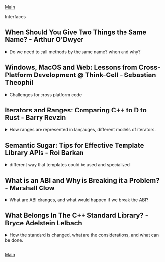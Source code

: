 <!--
ignore these words in spell check for this file
// cSpell:ignore Niebloids Hollman Niebler libnv Hyrum
-->

[Main](README.md)

Interfaces

## When Should You Give Two Things the Same Name? - Arthur O'Dwyer

<details>
<summary>
Do we need to call methods by the same name? when and why? 
</summary>

[When Should You Give Two Things the Same Name?](https://youtu.be/OQgFEkgKx2s)

> - When do ue us classical inheritance.
> - Idiosyncratic philosophical digressions.
> - Copious anecdotes from the STL.
> - Kind of a major rabbit-hole about constructors.
> - Mental templates, macros and polyfills
> - Bonus mantras and takeaways.

### The role of (OO) Inheritance

What do we expects from inheritance?/
We expect virtual functions and somewhere that they're used: polymorphic methods, deletion of pointers through the virtual destructor...

```cpp
struct Animal{
    virtual void feed();
    virtual ~Animal()=default
};
struct Cat: public Animal{
    // what do we expect here?
    //probably an override of feed()
};
```

but if we see code with value-semantic and none polymorphic code, we will be confused.

```cpp
Cat acquirePet();
void foo(Cat & current)
{
    auto newPet = acquirePet();
    std::swap(current, newPet);
}
```

the two approches can be combined (public inheritance without polymorphism)

> - EBO - [Empty Base Optimization](https://en.cppreference.com/w/cpp/language/ebo)
> - CRTP - [Curiously Recurring Template Pattern]https://en.cppreference.com/w/cpp/language/crtp
> - TagDispatch

but they are more of a corner cases, not the intended usage of inheritance.

```cpp
template <class Allocator>
struct CatEBO : Allocator{

};

struct CatCRTP : CanFightWith<CatCRTP>
{

};

struct CatTagDispatch: AnyAnimalTag
{

};
```

according to Liskov's substition principle:

> "**If** for each object o1 of type S **there is** an object o2 of type T **such that** all programs P defined in terms of T, the behavior of P is unchanged when o1 is substituted for o2, **then** S is a subtype of T."

and adding Occam's Razor

> "Make class S a chile of class T **if and only if** you intended to pass an objet o1 of types S as the argument to some function P defined in terms of T"
> if you don't intend to do that, there is no reason for that public inheritance relationship to exists,... and therefore that relationship should **not** exists.

Chesterton speaking against unnecessary changes and the mindset of 'modern reformers' (someone who does reforms for the sake of refroms).

> "The modern reformer says "I don't see the use of this fence; let us clear it away". The more intelligent type answers, "When you can tell me that you **do** see why it is here, **then** maybe i will allow you to destroy it"". \
> --G.K. Chesterton(1929), lightly abridged
>
> Since fences generally have reasons, tearing down fences should not be done lightly.

so if we see classical inheritance, we shouldn't change it (in a refactor) until we see why it was done this way in the first place.

Robert Frost

> "Before I build a wall I'd ask To know\
> What I was walling in, or walling out"\
> --Robert Frost, "Mending Wall" (1914)

before we put up a fence, we should know what we're doing, the reason for it, and we should document it clearly, so if we come across it in the future, we can rationally consider if it's safe to remove in the current situation.

otherwise, we might run into 'The paradox of the useless fence'./

- before we tear down a fence, we must understand why it's there.
- if there was no reason to build the fence, it will be hard to understand why it was build.
- therefore: it's harder to remove a fence that was build for no good reason than a fence that was built for good reasons with a sound rationale.

and this is a thing that we can see in many codebases. somebody writes a code that uses a technique without a good reason, and then we can't remove the code because we can't understand what they were trying to do.

in c++, when we see inheritance, we expect to see a reason why it was designed this way, and specifically, we expect to see someone using a polymorphic method. if we aren't "forced" into inheritance, we should avoid it. **Prefer composition over inheritance (Has-A is better than Is-A)**.

### Naming and STL Examples

A single name for a single entity:

> - We should use different words to refer to different ideas.
> - When refering to the same idea, we should use the same word.
> - Any given single identifier should refer unambiguously to a single entity.

two codebase, which is easier? A uses the same name (diffrent signature) for two functions. B uses different names.

```cpp
//A
bool feed(Snake& snake);
bool feed(Bear& bear);
```

or

```cpp
//B
bool feed_snake(Snake& snake);
bool feed_bear(Bear& bear);
```

using the specialized name helps us detect and trace, we can always find all the usages, jump to it, rename it, and we can always tell if which function is used. it help the computer with overload resolution, and makes it easier for the IDE.

so if we see the version A (with the overloads of the identical name), we expect that there was a reason for this, and we should actually expect a specific reason - polymorphism.

polymorphism isn't just virtual functions, there's also static polymorphism of templates.

```cpp
template <typename T>
void solve_puzzle(Animal& a)
{
    feed(a); //calling a specific overload.
}
```

both std::vector and std::list (and many other containers) use the identifier "_.push_back()_" as a method name. this same name allows us to create a template function. like the _std::back_inserter_ iterator, _std::swap_.

```cpp
template <typename T>
struct back_insert_iterator{
    //...
    // container is T*
    back_insert_iterator& operator=(const T::value_type& x)
    {
        container->push_back(x);
    }
};
```

if there was no use of polymorphism, a unique identifier would be easier to read, understand and maintain, but we get so much functionality from the STL,which makes the overloaded versions preferabl.

a counter example from the STL, _erase_ has two overloads. one identifier with two entities. Arthur says that this code doesn't facilitate any polymorphism.

```cpp
class vector
{
    using CI = const_iterator;
    iterator erase(CI first,CI last);
    iterator erase(CI where){
        return erase(where,where+1);
    }
};
```

here is an example where we trip over ourselves, we have a vector of numbers, we want to keep only the even numbers. we use the erase-remove idiom but we forget to pass the second argument to _.erase()_, so we erase only one element.

```cpp
bool isOdd(int);
std::vector<int> v= {1,2,3,4,5,6,7};
v.erase(std::remove_if(v.begin(),v.end(),isOdd)); // erase remove idiom, erase with one arguments
static_assert(std::none_of(v.begin(),v.end(), isOdd)); // this fails!
```

what we should have done is

```cpp
v.erase(std::remove_if(v.begin(),v.end(),isOdd),v.end()); // erase remove idiom, erase with two arguments
static_assert(std::none_of(v.begin(),v.end(), isOdd)); // now it's ok
```

why was the overload created? arthur says there isn't a good reason.

### An Issue with the Constructor

STL classes have too many overloads, especially std::string,

```cpp
class string {
    string(size_t n,char); // string with n times of char
    string(const char * ,size_t n); // first n chars of char*
    string(const string &,size_t pos); // copy of other string, starting at some position
    template<InputIterator It>
    string(It,it); //take two iterators
}

size_t zero =0;
auto a =std::string(zero,0); //what is called here? zero instance of character 0
auto b =std::string(0,zero); // calls the overload with the const char*, undefined behavior probably
auto c = std::string("abcd",2);  // "ab" constructor first n chars,
auto d = std::string("abcd"s,2); // "cd" constructor copy of other string from position, just because we added the string literal
```

could all these constructor be replaced with factories?

```cpp
class stringRevised {
    static stringRevised fromCopiesOfN(size_t n,char); // string with n times of char
    static stringRevised fromPtrAndLength(const char * ,size_t n); // first n chars of char*
    static stringRevised fromSuffixStartingAt(const stringRevised &,size_t pos); // copy of other string, starting at some position
    template<InputIterator It>
    static stringRevised fromRange(It,it); //take two iterators
};
size_t zero =0;
auto a =stringRevised::fromCopiesOfN(zero,0);
auto b =stringRevised::fromPtrAndLength(0,zero);
```

we couldn't do this, constructors are special.
factory functions are self documenting and easy to understand, but they don't work with the perfect-forwarding wrappers.

- _std::make_shared_, _std::make_unique_
- _emplace_back_, _optional::emplace_, _variant::emplace_

```cpp
auto a1 = std::make_shared<std::string>(zero,0);
auto a2 = std::make_shared<stringRevised>(stringRevised::fromCopiesOfN(zero,0)); //extra move operation in the good case, copy also possible.
```

constructor syntax allows us to create objects not on the stack in a comfortable way. we can actually 'new auto' (c++17) to heap allocate a factoy function p-rvalue result, gurantess heap ellision,actually good

```cpp
T t1 =T(1,2);
T* p1 =new T(2,3);
T t2 = T::fromTwoInt(3,4);
T* p2 = new auto(T::fromTwoInt(4,5)); //this works!
```

could we make a generic perfect forwarding function with factory functions?
something like this? this would work, but now instead of having a single identifier for many entities as the constructor, we simply have to choose a different name that all the classes are going to use and it won't be informative

```cpp
template <typename T, typename... Args>
auto build_shared(Args...args)
{
    T* p= new auto(T::createGenerically(args...));
    return std::make_shared<T>(p);
}
```

our fantasy: could we pass the creation format itself? pass in the factory function itself? in today's c++, this must be a concrete set (not overload set). there is one proposal for "lifting" an overload set into a concrete lambda object. a different proposal for an object that deduces types from an overload set(std::overload_set, like std::initializer_list), some sort of compiler magic.

```cpp
template <typename How, typename... Args> //the class 'How' is the problem
auto build_shared_How(How how,Args...args)
{
    auto *p= new auto(how(std::forward<Args>(args)...));
    return std::shared_ptr(p);
}
std::shared_ptr<stringRevised> sp1 = build_shared_How(stringRevised::fromCopiesOfN,0,0);
std::shared_ptr<stringRevised> sp2 = build_shared_How(stringRevised::fromPtrAndLength,0,0);

//proposal 1,
//auto sp3 = build_shared_How([]stringRevised::fromCopiesOfN,0,0);
```

### Mental Models, Macros, Polyfills

to recap, sometimes we give two entities (in different classes) the same name with the same signature, because we are going to template on the class type. this is what _std::make_shared_ does (with perfect forwarding)

```cpp
template<class Animal>
void foo(Animal & a)
{
    a.feed();
}
```

sometimes we give the same name but different signatures, because we're going to template on the argument types.

```cpp
template <class Animal, class... Foods>
void bar(Animal &a, Foods... foods)
{
    a.feed(foods...);
}
```

all STL containters provide _c.insert(pos,value)_, associative containers (like std::set) ignore the positional value. this allows us to create an _std::inserter_ with the same arguments for all containers.

```cpp
std::vector<int> data ={1,2,3}

std::vector<int> c1;
std::copy(data.begin(),data.end(),std::inserter(c1,c1.begin()));
std::set<int> c2;
std::copy(data.begin(),data.end(),std::inserter(c2,c2.begin()));
```

inserting into a set doesn't always make it bigger, if the set contains the element, it just returns it. the mental model of inserting into a set is different.
should all insert functions have the same name? why not _insertAt(pos,x)_ ,_insertNodeHandle(nh)_, _insertRange(it1,it2)_.

STL provides uniformity of containers, all containers share the same API, we can switch from _std::vector_ to _std::deque_, _std::list_ or even _std::multiset_, but does it work work the same?

no. the behavior is different. _.push_back()_ on _std::deque_ maintains the iterators, but not on a _std::vector_, _.push_back()_ invalidates the iterators (the vector might have be reallocated).

```cpp
//std::deque<int> data = {3,1,4,1,5,9,2,6,5}; //replace deque for vector
std::vector<int> data = {3,1,4,1,5,9,2,6,5};
std::sort(data.begin(), data.end());
auto [first,last]= std::equal_range(data,begin(),data.end());
data.push_back(100); // invalidates iterators in vector
data.erase(first, last); // undefined behavior in vector
for (int i: data)
{
    std::cout << i << '\n';
}
```

Can templates be mental?

> "Software engineering is programming integrated over time"\
> -- Titus Winters.

Sharing names as upgrade paths?
std::string*view and std::string share the same names for many functionalities, it was done in purpose. this was done so we could upgrade the std::string to std::string_view without issues. this was done with \_std::optional*, it has the same operators as the smart pointer classes. the reasoning was that we could replace _std::unique_ptr_ with _std::optional_, this way we reduce heap allocation and still get the 'not created' option.

reusing names can still lead to bugs. in this example both _std::optional_ and the inner type have _.reset()_ method, if we use it with the dot notation, we call the _std::optional_ method, the arrow notations is for the inner type. this would happen also with a smart pointer.

the code compiles and runs, but it doesn't do what we think it does!

```cpp
struct DataCache{
    void update(key,value);
    void reset();
};
struct Connection
{
    std::optional<DataCache> dataCache_;
    void resetCache()
    {
        if (dataCache_) //if optional value exists
        {
            dataCache_.reset(); //oops! bug! not we don't have a cache at all.
            //dataCache_->reset(); //this is what we wanted!
        }
    }
};
```

the STL and boost libraries also try to have the same names for the sake of upgrade paths.it's not a template metaprogramming, more of a **macro based static polymorphism**. the API was designed to allow this behavior. it's also called **polyfill**. the boost version is a _polyfill_ for the std version.

```cpp
#if __cplusplus >= 201703L
#include <optional>
using std::optional;
#else
#include <boost/optional/hpp>
using boost::optional;
#endif
```

we can also use this from compiler flags as platform specific polymorphism.

```cpp
namespace curses
{
    void clearScreen();
    void drawAt(int x, int y, char ch);
}

namespace conio
{
    void clearScreen();
    void drawAt(int x, int y, char ch);
}

using namespace TERMLIB; // -DTERMLIB=curses or -DTERMLIB=conio
void drawTitleBar()
{
    for (int x =0; x< 100; ++x)
    {
        drawAt(x,1,'#');// calls different function according to the TERMLIB flag.
    }
}
```

### Takeaways and Mantra

if the default parameters isn't used, don't use it. it's like an overload set, check if it's justified to use.

concepts are constrains on types, but we define them based on the algorithms, we define things based on usage.

std::enumerators - template specialization on enums that have the same name.

> - Inheritance is for sharing an interface.
>   - and so is overloading
> - Use a single names for a single entity
> - When you see two things with the same name, assume there is a reason for it.
> - When you have option to give two things the same name, **don't, unless** there is a reason for it.
> - To find concepts, don't study what your callees provide in common; study what your callers require
> - Default function arguments are the devil.

</details>

## Windows, MacOS and Web: Lessons from Cross-Platform Development @ Think-Cell - Sebastian Theophil

<details>
<summary>
Challenges for cross platform code.
</summary>

[Windows, MacOS and Web: Lessons from Cross-Platform Development @ think-cell](https://youtu.be/Cmud1jO__VA)

they started with a library that was developed in windows environment,it was a plug-in, and therefore, dynamically loaded and not in control of the entire process, many shared resources.
they

> "need a cross-platform toolkit that hides platforms specifics and **behaves identically** on different platforms"

(if such things can exists)

> Agenda
>
> 1. Levels of Abstraction: Hiding Platform Specifics
> 2. Kernel Object Lifetimes: Interprocess Shared Memory
> 3. Common Tooling I: Text Internationalization
> 4. Common Tooling II: Error Reporting
> 5. Moving to WebAssembly

### Levels of Abstraction: Hiding Platform Specifics

platform independent c++?
there are easy cases, like rendering, http requests (with the system API), child process and setting IO pipes. theses cases can be

> "Clearly defind as '**data In, data Out**'"

but even these cases can be difficult to make true platfrom indpendent, like direct call to rename/move files, which has different behavior flag for windows and macOs.

consider what the function really does and what it needs, what is the purpose of the function? if we know the "Why" - the reasoning for the function (what the user tries to achieve), we can tailor the "How" - what do we call in each platform. we don't simply route the arguments to the OS system call.

creating a file that is automatically deleted by the OS when the system closes (even at crush) but while it's alive it can be used by other processes. this behavior can be easily down on windows, but not on Mac, so maybe we need to rethink the 'how', and use a sqlite database for this in macOS, rather than file.

> - cross platform interfaces need to have well-defined, strong semantics.
> - weak semantics lead to subtle errors.
>   - Warning Sign: Having to look at the implementation.
> - Strong semantics increase DoF (degrees of freedom) for the implementor.
> - Too high-level.
>   - missed chance to unify code. Rare, we are lazy.
> - Too low-level.
>   - You'll force identical interfaces on very different things.
>   - semantics don't match operating system (_QFile::setPermissions_).
>   - or you'll loose a lot of expressiveness (_rename_).

### Kernel Object Lifetimes: Interprocess Shared Memory

boost and other libraries solve some of the problems for us, but sometimes we can to better.

boost offere interprocess communication tools, different shared memory behavior for windows and mac, windows cleans up, Posix can keep files alive for a long while. there are Robust Mutexes, file locking.

### Common Tooling I: Text Internationalization

a tool for text internationalization: translating, numbers formats.
text, context, plurality forms, what we wants.

[Boost.Locale] (https://www.boost.org/doc/libs/1_51_0/libs/locale/doc/html/main.html) was added in 2018 (boost 1.67), which supports tranlation by creating a catalog of transaltion, in boost it's runtime, in their implementation they try to make it constexpr. we don't want to read a file from disk, it's dangerous, we rather link the translations as part of the program.

> reminder about constexpr

strong and identical semantics can also refer to external tools in the build process.

### Common Tooling II: Error Reporting

dumping stack data to file, different for windows and Unix. they have an error report system that sends error to the backend and tries to identify the error. but file formats for dumps are different, and it needs to be standardized.
macOS allows to send access permissions to other processes.

### Moving to WebAssembly

the products ships with chrome extensions and webapp. they tried to use TypeScript (not JavaScript). but they weren't able to share data with c++. using C++ was typeunsafe because it lacked wrappers for JavaScript. so they built something of their own.
it's called 'Defiantly typed", and they have 'typescriptem'. which creates type safe c++ that does JavaScript.

in typescript, decleration order doesn't matter. so there needs to be some dependency list. typescript has non-integer enums, so they created a marshal enum template, and they had to create function callbacks.

</details>

## Iterators and Ranges: Comparing C++ to D to Rust - Barry Revzin

<details>
<summary>
How ranges are represented in langauges, different models of iterators.
</summary>

[Iterators and Ranges: Comparing C++ to D to Rust](https://youtu.be/d3qY4dZ2r4w), [Slides](https://cppnow.digital-medium.co.uk/wp-content/uploads/2021/05/Iteration-Models-slides.pdf)

a sequence (list, vector, map, generator,etc..) of data, we need a unifrom set of operations (read, advance, check if done?).
C++ has an iterator pair model, one for the first elements (which we move), and one iterator for one-past-the last (end iterator), we can advance the iterator (forward, backward for bi-directional, or even jump if it's a random access), read from it and check if it's the same as the ending iterator.

### C++ Ranges

in c++ ranges, we have an iterator as one type and the sentinel as the end point.

in this example we have the pair (begin, end), andvance, read, and check if done. it's deliberately a classic for loop and not a range for loop.

```cpp
template <range R>
void print_all(R&& r)
{
    auto it = ranges::begin(r);
    auto it = ranges::end(r);

    for (;it != last;++it)
    {
        fmt::print("{}\n",*it);
    }
}
```

_transform_ (map in other langauges) and _filter_\
a slide of how to implement c++ _transform_, a bit about the _end()_ method that returns iterator rather than the sentinel in case of _common_range_, all sorts of const overloads. transform is a wrapper around the iterator behavior, the 'read' behavior is a function that uses the value returned from the underlying 'read'. with filter, we have a problem that the we can't tell before hand what is the first element (it's not a one-to-one relationship), so there are some issues about constant times and stashing, but in the end it's wrapper over find-if

### The D Ranages Model - Iterators Must Go

D supports popping (shrinking, slicing), we work directly on the range object, we read the front element and pop it to advance.

a slide about implementing D behavior in C++. a slide about map (c++ transform) and filter in D, a lot less boiler plate code, D has more pronounced problem with the filter behavior (it's harder to find the first element), it fixes it with something called 'prime', which ensures the first element is correct.

in csharp, we use an enumerator that starts before the first element.

```csharp
var l = new List<int>{1,2,3};
var e = l.GetEnumerator();
while (e.MoveNext())
{
    Console.WriteLine(e.Current);
}
```

he describes c++,D and c# as 'reading languages'

> - _read_ is a distinct, idempotent function (can call it as many times as we want and get the same result)
> - it has an intresting downside..
>   - in the example below, how many times is the 'some_operation' invoked?

```cpp
auto some_operation(int)->int;
void impl()
{
    std::vector<int> v = {1,2,3,4,5,6};
    auto r = v
        | map(some_operation) //c++ transform
        | filter([](int i){return i % 2 === 0;});
    for (int i:r)
    {
        fmt::print("{}\n",i);
    }
}
```

we actually have more than expected invocations! each element that satisfies the condition has an extra invocation, one to check if it's a match, and another to actually return the value. this happend in D and C# as well.

if the D model is simpler than c++ iterator pair model, then why wasn't c++ ranges implemented like D?\
looking at find-if example, and then trying to make a subrange of all the elements until that element. it's easy in c++, find the first match and use it as a cutoff point for the subrange.

```cpp
template <forward_iterator I, sentinel_for<I> S, indirect_unary_predicate<I> Pred>
auto until(I first, S last, Pred pred)-> subrange<I>
{
    I firstMatch = find_if(first,last, pred);
    return{first,firstMatch};
}
```

in D, things aren't as easy. D works with ranges, and there is perfect way to do it, we can do it lazy, like _take-while_, which is a range that lazy evalutes and continues until the predicate is matched. alternatively, we can implement it as like _take-range_, we use the predicate to count the number of elements before the first element that fulfills the predicate, and then take exactly that many elements
(position). in D we have a bit more algorithms, and we rely more on indices.

splitting ranges, taking a subrange. or even breaking the range according to some idea. we build everything on top of the search functionality.

```cpp
template <forward_iterator I, sentinel_for<I> S,forward_iterator I2, sentinel_for<I2> S2>
auto find_split(I first, S last, I2 first2, S2 last2)
{
    auto mid = ranges::search(first,last, first2,last2);
    auto pre = ranges::subrange(first,mid.begin());
    auto post = ranges::subrange(mid.end(),last);

    return tuple{pre,mid,post};
}
```

D has different methods for findSplit, findSplitAfter,findSplitBefore, and it doesn't have many chances for code reuse, it again needs to rely on indices.

### The Rust Iterator Model

Rust is very different from C++, it has one method, _next_, we can use it once to get the data, and that's it. it gives the data, moves to the next element, the checking is done by returning an OptionalReference.

the map operation is rust is simply taking the next element, if it's nullopt, return the nullopt, otherwise, return the result of invoking the mapping function on it. filter moves forward until it reaches the end or an element that satisfies the condition.
actually, python and java are similar.\
we can call them 'iterator languages', read isn't a separate operation. java is a bit different than rust and python, it has the _.hasNext()_, which uses a cached element.

rust also has cached element mechanics, which is called _peek_.

### Iterator Languages

if the reading languages, calling map and then filter had extra operations of the map function, in iterator languages, there is no extra overhead, the mapping is called once per element. but if we have drop operation, we still pay for the mapping, (because the read and advance operations are linker), while in reading langauges we don't need to read the data to advance over it.

in c++, we can take the iterator returned from find_if, and simply delete it.

in iterator languages, how do we remove the matched value? we need a different algorithm, instead of find_if to match the value, we search for the position and then delete the element in that position.

for group_by (group_on, partitaion_by,chunkBy, chunkOn) there are two approaches: binary and unary. we can implement the unary approach in terms of the binary approach. they return a range of ranges.

slides about rust, group*by and \_getlines*,

> Functional gaps in iterator languages
>
> - No container/iterator cohesion
> - What about algorithms?
>   - no binary _group_by_
>   - no _adjacent_find_ or _adjacent_difference_
>   - no _sort_
>   - no _slide_
>   - no _search_, _mismatch_ of _find_end_
>   - no _lower_bound_, _upper_bound_, _equal range_ or _binary_search_
>   - no _next_permutation_ or _prev_permutation_
>   - no _stable_partition_ or _rotate_ (_partition_ returns index)
>   - no _min_element_, _max_element_ or _minmax_element_

| language | type     | element       | read              | advance           | done?             |
| -------- | -------- | ------------- | ----------------- | ----------------- | ----------------- |
| C++      | reading  | iterator it   | \*it              | ++it              | it == last        |
| D        | reading  | range r       | r.front()         | r.popFront()      | r.empty()         |
| C#       | reading  | IEnumerator e | e.Current         | e.moveNext()      | e.moveNext()      |
| Rust     | iterator | iterator it   | it.next()         | it.next()         | i.next()          |
| Python   | iterator | iterator it   | it.\_\_next\_\_() | it.\_\_next\_\_() | it.\_\_next\_\_() |
| Java     | iterator | iterator it   | it.next()         | it.next()         | it.hasNext()      |

</details>

## Semantic Sugar: Tips for Effective Template Library APIs - Roi Barkan

<details>
<summary>
different way that templates could be used and specialized
</summary>

[Semantic Sugar: Tips for Effective Template Library API](https://youtu.be/u0rvEMV8Qq4), [slides](https://cppnow.digital-medium.co.uk/wp-content/uploads/2021/05/Semantic-Sugar_-Tips-for-Effective-Template-Library-APIs-1.pdf)

template libraries. concepts were conceptualized even back in 2013,2014, before the language was able to provide them.

templates and overload resultion, writing the same algorithm for multiple types, metaprogramming for implementing different overloaded algorithms.

```cpp
template <class T>
constexpr const T & min(const T &a, const T &b)
{
    return (b<a) ? b :a;
}

template <class T>
constexpr void swap(T &a, T &b) noexcept;

template <class T2, std::size_t N>
constexpr void swap(T2 (&a)[N], T2 (&b)[N]) noexcept;
```

somtimes multiple overloads are legitmate, but one is preferable, so we can use _std::enable_if_ and SFINAE.

things that we will see this lecture

- Putting constrains on our templates
- C++20 Concepts- alternatives and ancestors
- Many opinions, some facts
- Tips and ideas, when should use various mechanisms
- Suggestions for changes to the language (opinions, not facts)
- Snippets from the STL
- Clips from Youtube

concepts are:

### A Bunch of Boolean Expressions

defining concepts with boolean expressions, and with c++20 'requires' keyword.

```cpp
template <class T>
concept integral = std::is_integral_v<T>;

template <class T>
concept signed_integral = std::is_integral_v<T> && std::is_signed_v<T>;

template <class T>
concept swappable = requires(T& a,T& b)
    {
        ranges::swap(a,b;)
    };
```

we could do this before c++20, with type traits (classes that have `::value` member), variable templates and function templates

[integral_constant](https://en.cppreference.com/w/cpp/types/integral_constant), \
[std::enable_borrowed_range](https://en.cppreference.com/w/cpp/ranges/borrowed_range), \
[std::is_pointer_interconvertible_with_class](https://en.cppreference.com/w/cpp/types/is_pointer_interconvertible_with_class)

```cpp
template <bool B>
using bool_constant = std::integral_constant<bool,B>;
typedef bool_constant<true> true_type;

template <class R>
inline constexpr bool std::enable_borrowed_range= false;

template <class S, class M>
constexpr bool std::is_pointer_interconvertible_with_class(M S::* mp) noexcept;
```

full expressiveness is possible [std::is_scalar](https://en.cppreference.com/w/cpp/types/is_scalar), is defined with boolean OR expressions

```cpp
template <class T>
struct is_scalar : integral_constant<bool,
        is_arithemetic<T>::value ||
        is_enum<T>::value ||
        is_pointer<T>::value ||
        is_member_pointer<T>::value ||
        is_null_pointer<T>::value
    >
```

SFINAE, void_t, the detection idiom a way, to use something like 'required' in pre c++20 standards (the new syntax makes things easier to read a and write). the default is false, but we specialize on the true types.

```cpp
template <typename T,typename =void>
struct has_meow : std::false_type{};
template <typename T>
struct has_meow<T, void_t<decltype(std::declval<T>().meow())>>
    : std::true_type();
```

**concepts still don't allow specialization**

```cpp
template <class T> struct is_const : std::false_type{};
template <class T> struct is_const<const T> : std::true_type{};
```

out in/opt out specialization, the std::enable_borrowed_range can specialized to true and opt-in to get some functionality.

```cpp
template <class R>
inline constexpr bool std::enable_borrowed_range= false;
```

predicates on traits (not type traits), here the temperature class is specialized to have predicate

```cpp
namespace std {
    template<>
    struct numeric_limits<Temperature>{
        static constexpr bool has_infinity = false;
    };
}
```

### Take the Overload that Meets the Largest Number of Predicates

controlling library-application interation

> - When applications use libraries there's a risk of error due to incorrect expections.
> - Overload-resolution is a way to try and verify expectations are matched.
> - This can be an 'on/off' constraining to allow/disallow certain interactions, or more advance mechanism to choose or tailer specifs of an interactions.
> - some resolution mechanisms can easily be bypassed, while other are less negotiable.

overload resolution with concepts:

> - 'requires' clause
>   - Two more syntax alternatives for good measure
> - The most specialized version wins (see standard for details)
> - SFINAE friendly
> - Clear error messages
> - Faster compilation speed
> - Library defines requirements - Application must conform.

a 'requires clause' is not a 'requires expression'

we can impose restriction from the library side - the library dictates the constraints

> - std::enable_if
>   - library guided, the requirements are defind by the library
>   - no ranking, error on multiple matchs
> - "partial specialization" - choose the function more specialized than others (be carefull of universal forwarding functions)
> - ranking down by the compiler
> - Tag dispatch
>   - this is what the STL uses
>   - iterators opt-in to their category/concept
>   - in the STL this dispatch is hiedden as an implementation detail,
>   - libraries could technically allow call-site override.

```cpp
//from the stl
template <class _InputIter>
inline void advance (_InputIter & __i,typename iterator_traits<_InputIter>::differene_type __n)
{
   __advance(__i,__n,typename iterator_traits<_InputIter>::iterator_category() );
}
```

alternatively, we can have constraints coming from the application,

```cpp
template <class ForwardIt, class Compare= std::less<>>
constexpr ForwardIt max_element(ForwardIt first, ForwardIt last, Compare comp =Compare{});
```

> - Policy-Based Desgin
>   - this is what we use in many stl algorithms.
>   - the callers can overide at the call-site.
>   - (isn't this the strategy design pattern?)
> - Customization Points (and CPOs, tag_invoke)
>   - Algorithms have a default.
>   - Algorithms that can be specialized by the library, but for the entire type, not per call.
>   - Examples: std::swap, ranges::ssize, ranges::empty,
>   - CPOs are objects with operator() that deal with overload resolution intricacies.
>   - 'Niebloids' - similar mechanism for ADL avoidance.
> - Behavioral Properties (P1393, C++23 executors, Hollman & Niebler)
>   - _std::require(executor, execution::blocking.always);_
>   - Library defines properties and Application can use them.

CPO (customization points objects) are callable objects (have the `()` method) that help with overload resolution,tag invokes is an attempt to standardize the CPO idea. Niebloids are a similar but different mechanism.

maybe in c++23 we can have behavioral properties,

Overload Resolution / Customizations

| type                   | On/Off (compiler error?) | Choose from Few | User Code   | Simplicity                                             |
| ---------------------- | ------------------------ | --------------- | ----------- | ------------------------------------------------------ |
| _requires_             | Library                  | Library         | No          | Yes                                                    |
| _std::enable_if_       | Library                  | Library         | No          | No                                                     |
| 'Specialization'       | Library                  | Library         | No          | Yes                                                    |
| 'Tag Dispatch'         | Application              | Application     | No          | Medium                                                 |
| Policy Based Design    | N/A                      | No              | Caller      | (simple for algorithms, less so for classes and types) |
| CPOs                   | Application              | No              | Application | Medium                                                 |
| _std::require_ (c++23) | No                       | Caller          | No          | Yes                                                    |

Advanced Overload Resolution Schemes

| type                   | On/Off      | Choose from Few       | User Code        | How?        |
| ---------------------- | ----------- | --------------------- | ---------------- | ----------- |
| _requires_             | Library     | Library \ Application | No               | Warrents    |
| _std::enable_if_       | Library     | Library \ Application | No               | Warrents    |
| 'Specialization'       | Library     | Library               | No               | N/A         |
| 'Tag Dispatch'         | Application | Application \ Caller  | No \ Application | Expose/Add  |
| Policy Based Design    | N/A         | No \ Caller           | Caller           | Policy tags |
| CPOs                   | Application | No (runtime)          | Application      | N/A         |
| _std::require_ (c++23) | No          | Caller                | No               | N/A         |

### Syntactic and Semantic

semantics can be tricky. like

> - _std::is_trivially_copyable_v\<std::pair\<int, int>>_ -> **false**.
> - the complexicy of _std::list::size()_ - was constant or linear until c++11, but required to be constant in c++11.

trivially copyable means we can do memcopy rather than call constructors, but despite that, a standard pair of int is syntactically not trivially copyable (same as tuples), because it would constitute as an ABI break because of past reasons. std::pair has none-trivial assignment operators (to work with rvalue references).

std::list::size() was implementation dependant (linear or constant) for a while, but this was changed (which required an ABI break) for c++11.

there are escape hatches that allow specialization to opt out from behaviors in order to implement things differently. a positive escape hatch is a 'warrant', a way to opt-in to behaviors that are default disabled. this is dangerous, 'footguns' (a way to shot yourself in the foot). we saw this earlier with _std::ranges::enable_borrowed_range_, which is default false.

'cheaply_copyable_t' - from Herb Sutter's lecture in CppCon2020.

special cases:

_std::equivalence_relation_ - a relation that is reflexive (f(x,x) is true), symmetric(f(a,b) == f(b,a)) and transitive (if f(a,b) is true and f(b,c) is true, then f(a,c) is true). there is an issue that the compiler can't differentiate between the general relation and specific equivalence_relation.

example of semantic sugars to attach semantics to lambdas.

### Take Away

> - Concepts are great
> - 'requires' doesn’t require concepts
> - Library writers - give your users power
>   - Build escape hatches / warrants
>   - Consider call-site customizations
> - C++ Standard
>   - Consider concept specialization
>   - Consider type-trait specialization

</details>

## What is an ABI and Why is Breaking it a Problem? - Marshall Clow

<details>
<summary>
What are ABI changes, and what would happen if we break the ABI?
</summary>

[What is an ABI and Why is Breaking it a Problem?](https://youtu.be/-XjUiLgJE2Y), [slides](https://cppnow.digital-medium.co.uk/wp-content/uploads/2021/05/Slides.pdf)

in 2020, there was a formal request to the standard committee to commit to breaking ABI in the future, people wanted to know that the committee was ready to do so if needed and in order to improve the language. the committee didn't fully respond.

ABI - application binary interface.

changes to the standard library that would entail an ABI break.

> the ABI includes stuff such as:
>
> - Structure layout.
> - Vtable layout.
> - Parameter passing convetions.
> - Name mangling.
> - Exception handling methods.
>
> But also - Library changes, which are different from compiler changes.

### The One Defintion Rule (ODR)

> "If there is more than one (non-identical) defintion of an entity visible in a program than the behavior of the program is undefined"

the actual term for the standard is "Ill-formed, no diagnostic required" (IF-NDR). this means that the toolchain is allowed to produce a program that the can do anything, and doesn't have to tell you that it has done so.

examples of ODR violations:

> 1. Two diffrent defintions.
> 2. Change the layout of the struct.
> 3. Add a virtual method.
> 4. More subtle things.

in this example, code with header1.h belives that Foo's size is 8 and b is at offset 4, and code with header2.h believes the size is 12 with b at offset 8. if we go around passing objects, the defintions are different and things will go bad.
cpp isn't python, we use offset to determine members, not member names.

when this effects class inheritance or composotion, it is called "**the fragile base class problem**", if we change the base, everything must be re-built.

```cpp
//header1.h
struct Foo
{
    int32_t a;
    int32_t b;
};

//header2.h
struct Foo
{
    int32_t a;
    int32_t added;
    int32_t b;
};
```

adding a virtual method is the same is changing the layout of the vtable.

> Variations on a theme:
>
> 1. Removing a member.
> 2. Reordering members.
> 3. #pragma pack.

removing a problem is the same as adding, reordering changes the offset, changing the #pragma pack can both change the size and the offsets.

```cpp
//header 1.h
struct Bar{
    virtual int One(int);
    virtual ~Bar();
};

//header 2.h
struct Bar{
    virtual int One(int);
    virtual double Two(std::string);
    virtual ~Bar();
};
```

the vtable is a static struct with function pointers, we can't say how the members are ordered, it is up to the implementation of the compiler, it can be in lexical order or the order of declaration.

in this example we have a pair with two members and a copy constructor with memberwise copy. the other pair uses default copy constructor. but with trivially copyable pairs, we can get better performance specialization.

```cpp
//header 1.h
template<Typename T1, typename T2>
struct pair {
    T1 first;
    T2 second;
    //...
    pair(const pair &p): first(p.first),second(p.second) //copy constructor
    {}
};

//header 2.h
template<Typename T1, typename T2>
struct pair {
    T1 first;
    T2 second;
    //...
    pair(const pair &p)=default
};
```

> on some platforms, parameters of trivially-copyable types which can fit into a register are passed in a register instead of on the stack.

if one piece of code expects the data to be on the stack and the other puts it on the register, this is a serious debugging challenge. this will be solved with a full re-compile of the code.

users can re-compile all of their code to make it fit the new defintions, but this can't work with the standard library. this was an actual problem that required the committee to do some special trickery to ensure this issue won't happen.

| issue                    | header1.h | header2.h        |
| ------------------------ | --------- | ---------------- |
| size of Foo              | 8         | 12               |
| offset of Foo.b          | 4         | 8                |
| Bar vtable size          | $2*8=16$  | $3 * 8 = 24$     |
| trivially copyable pairs | no        | yes (supposedly) |

so if IF-NDR is so scary, why can't the compiler diagnose this?

three cases to consider

> - Two different defintions in the same translation unit.
> - Two different defintions in different translation units, statically linked.
> - Two different defintions in different translation units, dynamically linked.

the first case is covered, we get a warning from the compiler. the second case is theoretically possible to diagnose, if we make object files bigger and the linker does more work. the third case doesn't involve the toolchain, it's getting done by the program loader, it happens after the compiler and the linker did the work, the objects might have been compiled by different compilers at different times. the chain of dynamic linking can include many object files.

### From ODR to ABI Break

> - "ODR violation between the environment in which the program was built and the environment in which it is run."
> - "An ABI break is just an ODR violation in time."
>
> we can also consider two different versions of the same file as two files. say we install a new version of a shared library with an updated header file, we have program A that uses this library, but we don't recompile it. when we run A, it will load the updated shared library, but will use it as if it was the old version.

but what can we do with this?

> - Don't change things that effect ABI.
> - Don't have 'stale binaries'.
> - Have only one defintion for everything.

we don't always know that something is an ABI change. avoiding stale binaries mean building everything, everytime, from scratch, which is not only time consuming, but what about external libraries which we don't have the source code for?

### Examples of ABI Breaks Happenning in the Past

in c++17, _emplace_back_ was changed to return a reference to the newly created emplaced object (rather than void), this didn't cause problems for existing code. (the return type is not part of the mangling).

for c++11, _libstdc++_ changed the layout and behavior of _std::basic_string_ . the old string class implemented '_copy-on-write_' semantics, while the new one did not. this change was mitigated by providing a flag that retained the old behavior \_GLIBCXX\*USE_CXX11_ABI\*. so it was more of transition than a break, but it was still a big pain in the ass, which occasionally pops up in these days. there are actually two basic_strings implementations still lurking around, and each vendoer chooses which layout to use.

in c++20, there was rejected proposal for a 'half float' type (16 bit, like short), which would play very well with GPUs. it was rejected (in part) because that would involve adding virtual functions on the iostream to support _num_put_ and _num_get_, which would break code using iostream. (there were also other reasons).

### And Back Into Politics

the standard doesn't say anything about ABI, compatability, versions, and so on. in the past, ABI breaks were stopped by implementors, they would warn about this or speak up about changes. they don't want the flack from users, and they are the ones who interact with users.

[P2028: What is ABI, and What Should WG21 Do about it?](http://www.open-std.org/jtc1/sc22/wg21/docs/papers/2020/p2028r0.pdf) - the paper by Titus which called for ABI changes (breaks). this would improve performance, but the suggestion generated a lot of discussion (which this talk is part of).

These changes would have to be detectable, we can't have wide-spread ABI changes running around.

One suggestion would be to change name mangaling scheme and prevent linkage of new files with old files. effectively breaking the c++ language in half. new programs could only interact with new object files.

Another suggestion is to have 'fat binaries', which contain defintions for both the old versions and the new versions, and then stuff would be determined at run time / linkage. the problem is that until the program is run, we don't know what is used (which shared library, plugin's, executables, etc...), and by that time, information has already been stripped away and it's impossible to tell which version/vendor was responsible for them.

for users:

> - If you have source to every bit of software that you use, and are willing to rebuild it, then this is not a problem for you.
> - If you never use any third-party software, then this is not a problem for you - your OS vendor will resolve any issues.
> - Otherwise, if you have binaries that use C++ internally, then this would affect you.

a case from a photoshop user, a story of how ABI breaks would effect it. the user has 3rd party-plugins (shared libraries), which assuming an ABI change, all break on update (in the best case, we know that the problem is the abi change). some plug-in creators will have the update, some will charge for it, some will take short time, some long time, and some will never update. most users will avoid the update to keep their current plug-ins operational.

### Summary

> - There’s a real problem here.
> - Historically, the committee has prized stability.
> - ”We” would like a solution that will allow us to make changes.
> - We do not have such a solution today.

We assume stability and backward compatibility, this was historically prized in c++. but we don't stability to mean stagnation, if changes can be made to make stuff better, we want those changes to happen. can we make them happen? what about closed-source software - how can users be protected? and if we change the ABI, how do we make this safe to change more than once?

</details>

## What Belongs In The C++ Standard Library? - Bryce Adelstein Lelbach

<details>
<summary>
How the standard is changed, what are the considerations, and what can be done.
</summary>

[What Belongs In The C++ Standard Library?](https://youtu.be/OgM0MYb4DqE),[slides](https://cppnow.digital-medium.co.uk/wp-content/uploads/2021/04/what_belongs_in_the_cpp_standard_library__r2__2021_05_07_cppnow.pdf)

(starts the talk by introducing **#include <C++>**, an initiative to increase divercity in the c++ community).

the Standard C++ committee and the language evolution sub committee.

### What has made C++ successful?

is it performance (zero cost abstraction - don't pay for what you don't need)? portability? stability? there are other langueges that do each of those things better, and C++ sometimes falls short in them.

But she argues that c++ is universal, solve any type of problem (HPC, Finance, gGaming, Apps, Robotics, Vehicles) using any paradigm (Imperative, OOP, Functional, Generic, Parallel, Reactive) for any platform (windows, linux, mac, embedded).

> A multi purpose and multi paradigm language.

it's both the advantage and the weakpoint of the language, it's hard to move forward and set priorites that are acceptable for everyone. each domain has different, sometimes conflicting, needs and desires.

> "Use Case Sympathy" (noun)
>
> Accepting the importance and validity of use cases that you are not personally familiar with or believe in.

the committee needs to find solutions that are relevent and usefull for a large number of the language users. but the more universal a feature is, the harder it is to get the standardization right. but we also don't want to prioritise one subset of users in the community and cause fragmentation, if the changes negatively effect other users

incrementalism - features are relased in limited form, and are expended later on.

an example topic:

**Should everything in std:: support allocators?**

for some domains, controlling allocations is critical, like determinstic allocations, performance critical. and while c++ treats all memories the same way, this isn't true, there is shared memory, io memory, and gpu memory.

can most container support allocators? even for the basic _std::vector_ it's not so simple.

(something about statefull allocators )

- `propagate_on_container_copy_assignment`
- `propagate_on_container_move_assignment`
- `propagate_on_container_swap`

and also the other containers, _std::tuple_, _std::pair_ and _std::optional_, they don't allocate memory themselves, but they might hold elements that do. there are also type-erasing facilities such as _std::function_ and _std::generator_ (in c++23), how do we recover the type-erased allocator?

in the past, _std::function_ supported allocator, but it was removed in c++17 [cpp-reference page](https://en.cppreference.com/w/cpp/utility/functional/function). are we going to keep delaying the release of _std::generator_ until we manage to figure out allocator support

**Should everything in std:: have a type erased form?**

type erasure is important for some, such as dynamic typing, plugins, reducing build times, hiding away types...

but should everything support it? ranges, iterators?

```cpp
//currently
template <typename R>
requires std::ranges::random_access_range<R>
void my_algorithm(R && r)
{
    //...
}

//should this also exist?

void my_algorithm(std::any_random_access_range<int> r)
{
    //...
}
```

it's hard to decide what's in scope, and what should get priority, it's hard to be universal, it's a source of strength and a weakness. if the committee doesn't support all it's users, then it risks the entire community.

### What is the C++ Standard Library

we shouldn't conflate the **standard library** with a **standard library implementation**.

> - GCC's libstdc++ is not **The** C++ Standard Library.
> - MSVC's STL is not **The** C++ Standard Library.
> - LLVM's libc++ is not **The** C++ Standard Library.
> - NVIDIA's libnv++ is not **The** C++ Standard Library.
>
> The C++ Standard library is a **specification**.

however, this means that it's not an efficient way of delivering features, each implementation does duplicated work when they all implement the same features separately.

> The C++ Standard library is a **descriptive**, not **prescriptive**.

it's the structure of the code, the semantics of the abstract machine and requirements. it's a principle called **Implementation Freedom**. Enough to be portable and consistent, but not so much as to dictate the design.

> "implemenation-defined and undefined behavior are often a feature, not a bug."

example of _std::mutex_, different implemations have different advantages.

| Implementation     | Supported On                      | Pros                                                | Cons                         |
| ------------------ | --------------------------------- | --------------------------------------------------- | ---------------------------- |
| OS kernel mutexes  | Older and newer operating systems | Fair, Good perf under contention                    | Higher latency               |
| Futexes            | Newer operating systems           | Fair, Lower latency                                 |
| Spinlocks          | Bare metal                        | Much lower latency, Never yields,Doesn’t need an OS | Unfair,Less energy efficient |
| No synchronization | Single core platforms             | No overhead,Doesn’t need an OS                      |

Also the index operator _[]_ on containers: `std::vector::operator[]` and `std::string::operator[]`. some people said that they should perform out of bounds checking, and some say that they shouldn't, as it harms performance. therefore, the standard doesn't **require** or **forbid** out of bounds checking, it **permits** each implementation to decide. so the users can decide and choose different implementions for different scenarios (like debug and production).

**Standardization takes time**\
Is the committee too slow? too fast? unlike other libraries, the standard library can't choose to drop support for one platform, so the time to deployment is much longer. this is why we have such a large gap in standrads releases, and why even today, the industry still hasn't fully integrated the changes from c++11. the committee plans and operates in spans of decades,not months or even years.
Because of that, the scope of what the standard can focus on is much more limited.

**The _std::_ implemnators aren't domain experts**\
They don't have both the necessary knowledge and skills to maintain C++ Standard Library implementations and the specialized domain expertise for each domain for which c++ is used. so it's sometimes better to grab a domain specific library which fits the platform you are using and has optimized performance than wait for the C++ Standard Library to figure out all the kinks, which might result in a less optimized solution.

a prime example is _std::regex_, which is notoriously slow. boost's implementation was the foundation for it, but is still much faster than most standard implementations.

> implementers are experts at:
>
> - Their specific platform.
> - Balancing tradeoffs.
> - Handling corner cases.
>
> They are less good at:
>
> - Domain specific work:
>   - Math special functions
>   - _std::regex_
>   - `<charconv>`

### Stability vs Velocity

it's not so clear as to say "one or the other".

> Hyrum's Law:\
> "With a sufficent number of users, it doesn't matter what you promise in the contract: all observable behaviors of your system will be depended on by somebody."

every observable part of an implementation is implicitly part of the interface.

there is an example that in one case, the implementation of _std::string_ had to be delayed for one company because a customer of theirs was relying on the ability to destroy the same string twice.

- API - Syntax & semantics. source code, in the C++ standard.
- ABI - Binary representation & conventions. compiled code, platform specific.

> C++ Language ABI:\
> Binary represtation & conventions for language facilities.
>
> - function calling conventions
> - name mangling
> - layour and size of types
> - layour of virtual tables
> - exception handling
> - floating point mathematics

it's hareder to change, and can have cascading effects

> C++ Standard Library ABI:\
> Binary represtation & conventions for C++ Standard Library facilities.
>
> - linkage of _std::_ functions
> - _std::_ name mangling (of types and function)
> - layouts and size of _std::_ types
> - _std::_ virtual tables
> - _std:: constexpr_ values and functions
> - `<type_traits>` and _std:: concepts_

the focus is on the C++ Standard Library ABI, not the core language facilities.

> **API Stability**: existing syntax and semantics should rarely change.

it's important, but we would like to sometimes change them.

> **ABI Stability**: binary representations of existing facilities should rarely change.

there are voices who question the case for ABI stability.

- backward compatiblity: older code, new builds.
- forward compatiblity: newer code, old builds.

also having objects which were compiled as different versions depending on one another. users don't always have the option to compile everything from scratch. how can address this problem today?
What if we have multiple components that depend on different versions of other components?

one suggested solution is "don't upgrade if you can't get newer dependencies", but that makes it harder to upgrade, and stops adoption from happening as everyone waits for something else to finish upgrade. this is what happened with python, which took years to transistion from python2 to python3.

it's also important to consider how th breaking change manifests:

- at build time: compile or runtime?
- run time: can we detect it? is a graceful or catastrophic?
- are these breaks consistent? will they always happen?

if the layout of _std::string_ changes by requireing small string optimization, we can run into this problem, this won't be caught at compile time, and the bug will be hard to track. the receiving function from the old ABI would treat the string as one without the SSO, and will missinterpet it.

```cpp
void f(std::string &s); // compiled as c+11 code. no small string optimization

void g() //this is now c++23 imaginary code with the abi change
{
    f(std::string("BAL")); //small string
}
```

or in a return value from a function.

```cpp

std::string f(); // compiled as c+11 code. no small string optimization

std::string g() //this is now c++23 imaginary code with the abi change
{
    std::string s = f(); //small string
    return s + "bryce";
}
```

we can also run into problem with our own data types, if they have members from the standard library

```cpp
//this was compiled as c++11
struct X {
    std::string s;
}
X make_x()


// and this was compiled after the ABI change
void g()
{
    X x = make_x();
    x.s = "hello world\n";
}
```

also inlining of data members and functions can cause problems (as they use the old implementation rather than the shared implemention), ODR (one defintion rule) mayhem. there is also problem with constexpr stuff. also concepts.

also polymorphism, removing virtual tables changes the layout, adding virtual functions change the address.

> C++ Standard Library polymorphism, type erasure and named concepts are fixed forever.

this is a problem for incremental development, this makes the deployment of features harder, as there is less room for course correction.

#### examples

> In c++03, _std::list::size_ can have linear complexity, no size data member needed.\
> In c++11 _std::list::size_ must have constant time complexity, a size data member is required.

this was an ABI breaking change.

```cpp
template <class T,class A =std::allocator<T>>
class std::list03
{
  __list_node<T> root;
};

sizeof(std::list03<int>) == 16;

template <class T,class A =std::allocator<T>>
class std::list11
{
  __list_node<T> root;
  std::size_t size;
};

sizeof(std::list11<int>) == 24;
```

also, in c++03, _copy on write_ was allowed for _std::string_, but it was prohibited in c++11. (Copy on write - delay the actual copy of the string until it needs to change). in c++11, the specification changed, and it was also an ABI break.

those two changes were massive, and caused a lot of issues, maybe even delayed the adoption of c++11.

in c++11, _std::lock_guard_ had a single template parameter, so using multiple locks was problematic and could cause deadlocks. in c++17, it was supposed to become a variadic template, and could take multiple arguments. which worked great with class template argument deduction, and made the process of taking multiple locks much easier to handle.\
While the API (the source) itself was backward compatible, it did change the name mangeling of the function. this was an ABI change the committee didn't want to push forward, so the name was changed to _std::scoped_lock_.\

```cpp
template <class MutexType>
struct std::lock_guard;
//...
{
    std::lock_guard<std::mutex> l0(mtx0);
    std::lock_guard<std::mutex> l1(mtx1);
}


template <class... MutexTypes>
struct std::scoped_lock;
//...
{
    std::scoped_lock l(mtx0,mtx1);
}
```

while introducing a new feature allows us to avoid breaking changes to the ABI, it also clutters the implementations and bloats it. as both functionalities must now be maintained.

again in c++17, a new virtual function overload was suggested for _std::system_error:message_. one that would not allocate memory and would not throw.

> "Proposed addition was non-pure, existing derived classes would continue to compile"

```cpp
virtual char const * message(int, char*, size_t) const noexcept;
```

but because it would change the virtual table layout, it would be an ABI break, and it was rejected.

these restrictions also effect performance

in c++17, _std::shared_mutex_ was added in addition to _std::mutex_, it was a more complex type, so the simpler type should be faster and more performant. however, the MSVC implementation is faster, because the older version must continue to support the old abi which uses windows _CRITICAL SECTION_ api, rather than the newer _SRW lock interface_. the older version is also ten times the size of the new version, but it can't be changed.

> "The C++ Standard Library is good at stability, but bad at fixing mistakes"

so, do we have to choose between stability and velocity?

there are some users who must have stability, but other don't. we can't fix this via policy, a technical solution is needed.

#### Proposed Fixes

c++11 introduced inline namespaces, members of the inline namespace can be used as part of the exterior namespace, but have a mangled name with the internal namespace.

```cpp
namespace std {
    inline namespace __cxxNN {

    template <class C, class T = std::char_traits<C>, class A = std::allocator<C>>
    class basic_string;

    using string = basic_string<char>;
    }
}
```

so we our previous example,the source code remains the same, but the mangled code now directs to different implementions of _std::string_.

```cpp
void f(std::__cxx11::string &s); // compiled as c+11 code. no small string optimization

void g() //this is now c++23 imaginary code with the abi change
{
    f(std::__cxx23::string("BAL")); //small string
}
```

unfortunately. this isn't fully supported today, the implementations don't support multiple versions of the standard in the same translation unit.

also, what if we have a function that returns a object which has different implementations? the mangled name doesn't contain data about the return type, so we can't use this to detect calls to functions which were compiled differently.\
we also can't detect breaks for data types with _std::_ members inside of them. the data members of a type effect the size and layout, but not the mangling, so we can't use this to catch ABI changes.

inline namespace can help with ABI breaks, they can help us detect them, but not solve the problem.

another solution is the `abi_tag`, which can be applied as an attribute to namespaces, functions of variables. the tag is viral and recursive, if the function signature contains something with the tag, then so does the function. the tag is added to the mangled name.

```cpp
namespace std {
inline namespace __cxxNN __attribute__((abi_tag)) {
// ...
}}
```

like before, it helps us find problems, but it doesn't solve the issue.

another possible fix is `std2::`, a new version of existing `std::` features which are not compatbile, but might be interoperable. should everything have a new version? this came down to an understanding about this approach:

> **std2::approach** - Any solution that is equivalent to "duplicate and maintian multiple generations of the same facilities".

this is what happened with _std::scoped_lock_, they cause maintainence burden, and causes confusion, as many ideas now have different names.

but what if the type system had the interface implemented in it?

```cpp
struct point {
    interface(std::cxx23) { //interface tag
    int x, y, z;
    interface(std::cxx26) int w; //interface block, only for std::cxx26
    int get_x() const { return x; }
    int get_y() const { return y; }
    int get_z() const { return z; }
    int get_w() const interface(std::cxx26) { return w; } //only for std::cxx26
    }
};

sizeof(interface(std::cxx23) point) == 12
sizeof(interface(std::cxx26) point) == 16

```

they support forward compatiblity, with resiliency overloads.

```cpp
void f(interface(std::cxx23) std::string & s); //only support std::23
void f(interface(std::cxx23+) std::string & s); //support std::23 and above
```

there will be drawbacks, like losing type erasure and inlining capabilites in resilient functions, but they would only come into effect when we decide to use them.

| ABI Problem         | Internal Name space | `abi_tag`     | Interfaces         |
| ------------------- | ------------------- | ------------- | ------------------ |
| Parameters          | Diagnose only       | Diagnose only | Diagnose and solve |
| Return Types        | No effect           | Diagnose only | Diagnose and solve |
| Non-Local Variables | Diagnose only       | Diagnose only | Diagnose and solve |
| Data Members        | No effect           | No effect     | Diagnose and solve |
| Inlining            | No effect           | No effect     | Diagnose and solve |
| Constant Evaluation | Diagnose only       | Diagnose only | Diagnose and solve |
| Polymorphism        | Diagnose only       | Diagnose only | Diagnose and solve |

### The Stability Thesis

> Until we learn to change things after we ship them, the C++ Standard Library should only contain things that are unlikely to need many changes.

the standard library shouldn't innovate, the c++ community should innovate. the changes should come from the field before being standardized, we need to wait until the research and discussion is done before putting things into the standard. **Avoid premature standardization!**

as an example, the _std::_ unordered containers (like _std::unordered_set_) were node based, but today, we know that flat containers can be better in terms of performance, but we can't change the standard to fit that.

Field experience is needed before standardization

- Implementaiton experience: was this implemented before? tested? on enough platforms?
- Usage experience: how did users accept this? is this up to their needs?
- Deployment experience: do we understand the maintence burdens?

| Good Implementation Experience       | Better Implementation Experience           |
| ------------------------------------ | ------------------------------------------ |
| Prototype                            | Production                                 |
| Preceding or similar to the standard | Written from or conforming to the standard |
| For one platform                     | For multiple platforms                     |
| In any publicly available codebase   | In a C++ Standard Library codebase.        |

> Incrementalism is key to C++ Standard Library Evolution.\
> We’re bad at changing things, but we’re good at extending things.

a flowchart to determine if something should go in the inital release.

#### The Necessity Thesis

> The C++ Standard Library should only contain facilities that can’t live elsewhere.

> **Language Support:** Facilities that require language support for correct or optimal implementation.
>
> - `<type_traits>`
> - _std::stacktrace_
> - _std::tuple_element_
> - _std::memcpy_
>
> **Portability**: Facilities that provide portable abstractions of platform-specific behavior and interfaces.
>
> - _std::chrono_
> - _std::atomic_
> - _std::sort_
> - _std::numeric_limits_
>
> **Vocabulary**: Facilities that need a common definition for interoperability across the C++ ecosystem.
>
> - **Interface Vocabulary**: Concepts, types, and operations that commonly appear in C++ interfaces. Common definitions means different codebases can interoperate.
>   - Concepts
>   - Containers and Views (ranges and iterators, string_view)
>   - `<algorithm>`
>   - _std::format_
> - **Tooling Vocabulary**: Facilities that tools want to recognize.
>   - MSVC iterator debugging.
>   - GDB container pretty printing.
>   - Clang thread safety analysis.

#### the Priorites

- Asynchronous and Parallelism - hopefully executers will help.
- Input and output
- Text processing
- Metaprogramming & Reflections
- Compile time expression support.

An alternative to the necessity thesis is the _usefullness thesis_

> The Usefulness Thesis:\
> "The C++ Standard Library should expand in scope to contain anything that is useful to C++ programmers."

this isn't good, this is a recipe for losing focus, there are many burdens in being in the standard library. but features want to be part of the base package, to be default availability?

(another flow chart)

the C++ Standard Library is not a package manager. it shouldn't be. but currently people aren't using package manegers enough. but maybe it should standardize how package managers operate? this could be nice. what about a standard build system (why not stick with cmake)? this is a better path to pursue rather than pushing everything into the standard. this will help facilitate innovation.

another suggestion is to intoduce an intermediate scoped library, between the default standard library and individual external libraries.
middle ground - solutions with a single implementations, like how boost used to operate. they wont need to be re-implemented for each C++ Standard Library implementation.

| Library                     | Availability                                             | Stability                       | Implementation                           |     |
| --------------------------- | -------------------------------------------------------- | ------------------------------- | ---------------------------------------- | --- |
| C++ Standard Library        | Comes with toolchain by default                          | 10-20 year stability guarantees | Implemented separately for each provider |
| C++ Collections (suggested) | Optionally comes with toolchain                          | Flexible stability guarantees   | Single code base                         |
| External Libraries          | Must be acquired separately; aren’t available by default | Flexible stability guarantees   | Single source                            |

### Audience Questions

- why do companies use c++?
- why do companies support and get involved in the c++ committee?
- is cmake really the only future? is standardization needed
- should we keep the same 3 year cycle of standard releases
- what happend to library technical specifications? why did the committee stop releasing them?
- did we over-standardize parallelism?
- again, who should take care of the package manager standardization / deployment?

</details>

##

[Main](README.md)
